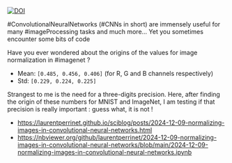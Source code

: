 [![DOI](https://zenodo.org/badge/DOI/10.5281/zenodo.14602370.svg)](https://doi.org/10.5281/zenodo.14602370)

#ConvolutionalNeuralNetworks (#CNNs in short) are immensely useful for many #imageProcessing tasks and much more... Yet you sometimes encounter some bits of code 

Have you ever wondered about the origins of the values for image normalization in #imagenet ?


* Mean: `[0.485, 0.456, 0.406]` (for R, G and B channels respectively)
* Std: `[0.229, 0.224, 0.225]`

Strangest to me is the need for a three-digits precision. Here,  after finding the origin of these numbers for MNIST and ImageNet, I am testing if that precision is really important : guess what, it is not !

* https://laurentperrinet.github.io/sciblog/posts/2024-12-09-normalizing-images-in-convolutional-neural-networks.html
* https://nbviewer.org/github/laurentperrinet/2024-12-09-normalizing-images-in-convolutional-neural-networks/blob/main/2024-12-09-normalizing-images-in-convolutional-neural-networks.ipynb
